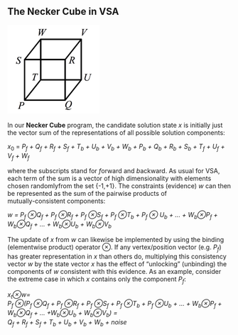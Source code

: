 <h2>The Necker Cube in VSA</h2>

<img src="necker-cube.png" height=200>

<p>

In our <b>Necker Cube</b> program, the candidate solution state <i>x</i>
is initially just the vector sum of the representations of all possible 
solution components:

<p>
<i>x</i><sub>0</sub> = <i>P<sub>f</sub> + Q<sub>f</sub> + R<sub>f</sub> +  
S<sub>f</sub> + T<sub>b</sub> + U<sub>b</sub> + V<sub>b</sub> + W<sub>b</sub>  + 
P<sub>b</sub> + Q<sub>b</sub> + R<sub>b</sub> + S<sub>b</sub> + T<sub>f</sub> + 
U<sub>f</sub> + V<sub>f</sub> + W<sub>f</sub></i>
<p>

where the subscripts stand for <i>f</i>orward and <i>b</i>ackward.
As usual for VSA, each term of the sum is a vector of high dimensionality with 
elements chosen randomlyfrom the set {-1,+1}. The constraints (evidence) <i>w</i> 
can then be represented as the sum of the pairwise products of  
mutually-consistent components:
<p>
<i>w = P<sub>f</sub> &otimes;Q<sub>f</sub>  + P<sub>f</sub> &otimes;R<sub>f</sub>  + 
P<sub>f</sub> &otimes;S<sub>f</sub>  +
P<sub>f</sub> &otimes;T<sub>b</sub> + 
P<sub>f</sub> &otimes; U<sub>b</sub> + ... + W<sub>b</sub>&otimes;P<sub>f</sub> + 
W<sub>b</sub>&otimes;Q<sub>f</sub>  + ... + W<sub>b</sub>&otimes;U<sub>b</sub> + 
W<sub>b</sub>&otimes;V<sub>b</sub></i>  
<p>
The update of <i>x</i> from <i>w</i> can likewise be implemented by using the binding 
(elementwise product) operator &otimes;.  If any vertex/position vector 
(e.g. <i>P<sub>f</sub></i>)
has greater 
representation in <i>x</i> than others do, multiplying this consistency vector <i>w</i> by the 
state vector <i>x</i> has the effect of &ldquo;unlocking&rdquo;  (unbinding) the components of <i>w</i> 
consistent with this evidence.  As an example, consider the extreme case in 
which <i>x</i> contains only the component <i>P<sub>f</sub></i>:
<p>
<i>x<sub>t</sub>&otimes;w=<br>
P<sub>f</sub>  &otimes;(P<sub>f</sub> &otimes;Q<sub>f</sub>  + 
P<sub>f</sub> &otimes;R<sub>f</sub>  + P<sub>f</sub> &otimes;S<sub>f</sub>  + 
P<sub>f</sub> &otimes;T<sub>b</sub> + P<sub>f</sub> &otimes;U<sub>b</sub> + 
... + W<sub>b</sub>&otimes;P<sub>f</sub>  + W<sub>b</sub>&otimes;Q<sub>f</sub>  + 
... +W<sub>b</sub>&otimes;U<sub>b</sub> + W<sub>b</sub>&otimes;V<sub>b</sub>) =<br>
Q<sub>f</sub>  + R<sub>f</sub>  + S<sub>f</sub>  + T<sub>b</sub> + 
U<sub>b</sub> + V<sub>b</sub> + W<sub>b</sub> + noise</i>

</body>

